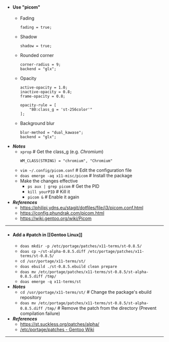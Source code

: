 - #### Use "picom"
    - Fading
      ```
      fading = true;
      ```
    - Shadow
      ```
      shadow = true;
      ```
    - Rounded corner
      ```
      corner-radius = 9;
      backend = "glx";
      ```
    - Opacity
      ```
      active-opacity = 1.0;
      inactive-opacity = 0.8;
      frame-opacity = 0.8;
      
      opacity-rule = [
          "80:class_g = 'st-256color'"
      ];
      ```
    - Background blur
      ```
      blur-method = "dual_kawase";
      backend = "glx";
      ```
- ***Notes***
    - `xprop` # Get the class_g (e.g. *Chromium*)
      ```
      WM_CLASS(STRING) = "chromium", "Chromium"
      ```
	- `vim ~/.config/picom.conf` # Edit the configuration file
	- `doas emerge -aq x11-misc/picom` # Install the package
    - Make the changes effective
        - `ps aux | grep picom` # Get the PID
        - `kill yourPID` # Kill it
        - `picom &` # Enable it again
- ***References***
	- https://philipj.ydns.eu/stagit/dotfiles/file/i3/picom.conf.html
	- https://config.phundrak.com/picom.html
	- https://wiki.gentoo.org/wiki/Picom
- ---
- #### Add a #patch in [[Gentoo Linux]]
	- `doas mkdir -p /etc/portage/patches/x11-terms/st-0.8.5/`
	- `doas cp ~/st-alpha-0.8.5.diff /etc/portage/patches/x11-terms/st-0.8.5/`
	- `cd /usr/portage/x11-terms/st/`
	- `doas ebuild ./st-0.8.5.ebuild clean prepare`
	- `doas mv /etc/portage/patches/x11-terms/st-0.8.5/st-alpha-0.8.5.diff /tmp/`
	- `doas emerge -q x11-terms/st`
- ***Notes***
	- `cd /usr/portage/x11-terms/st/` # Change the package's ebuild repository
	- `doas mv /etc/portage/patches/x11-terms/st-0.8.5/st-alpha-0.8.5.diff /tmp/` # Remove the patch from the directory (Prevent compilation failure)
- ***References***
	- https://st.suckless.org/patches/alpha/
	- [/etc/portage/patches - Gentoo Wiki](https://wiki.gentoo.org/wiki//etc/portage/patches)
- ---
